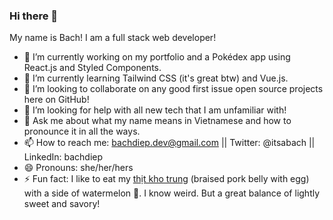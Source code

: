 ### Hi there 👋

My name is Bach! I am a full stack web developer! 

- 🔭 I’m currently working on my portfolio and a Pokédex app using React.js and Styled Components.
- 🌱 I’m currently learning Tailwind CSS (it's great btw) and Vue.js.
- 👯 I’m looking to collaborate on any good first issue open source projects here on GitHub!
- 🤔 I’m looking for help with all new tech that I am unfamiliar with!
- 💬 Ask me about what my name means in Vietnamese and how to pronounce it in all the ways.
- 📫 How to reach me: bachdiep.dev@gmail.com || Twitter: @itsabach || LinkedIn: bachdiep
- 😄 Pronouns: she/her/hers
- ⚡ Fun fact: I like to eat my [thịt kho trung](https://en.wikipedia.org/wiki/Th%E1%BB%8Bt_kho_t%C3%A0u) (braised pork belly with egg) with a side of watermelon 🍉. I know weird. But a great balance of lightly sweet and savory!
